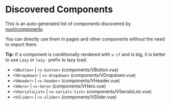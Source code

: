 # Discovered Components

This is an auto-generated list of components discovered by [nuxt/components](https://github.com/nuxt/components).

You can directly use them in pages and other components without the need to import them.

**Tip:** If a component is conditionally rendered with `v-if` and is big, it is better to use `Lazy` or `lazy-` prefix to lazy load.

- `<VButton>` | `<v-button>` (components/VButton.vue)
- `<VDropdown>` | `<v-dropdown>` (components/VDropdown.vue)
- `<VHeader>` | `<v-header>` (components/VHeader.vue)
- `<VHero>` | `<v-hero>` (components/VHero.vue)
- `<VSerialsList>` | `<v-serials-list>` (components/VSerialsList.vue)
- `<VSlider>` | `<v-slider>` (components/VSlider.vue)
